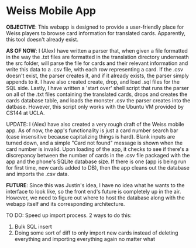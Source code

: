 Weiss Mobile App
================

<b>OBJECTIVE</b>: This webapp is designed to provide a user-friendly place for Weiss players to browse card information for translated cards. Apparently, this tool doesn't already exist.

<b>AS OF NOW</b>: I (Alex) have written a parser that, when given a file formatted in the way the .txt files are formatted in the translation directory underneath the src folder, will parse the file for cards and their relevant information and write this data to a .csv file, with each row representing a card. If the .csv doesn't exist, the parser creates it, and if it already exists, the parser simply appends to it. I have also created create, drop, and load .sql files for the SQL side. Lastly, I have written a 'start over' shell script that runs the parser on all of the .txt files containing the translated cards, drops and creates the cards database table, and loads the monster .csv the parser creates into the datbase. However, this script only works with the Ubuntu VM provided by CS144 at UCLA.

UPDATE: I (Alex) have also created a very rough draft of the Weiss mobile app. As of now, the app's functionality is just a card number search bar (case insensitive because capitalizing things is hard). Blank inputs are turned down, and a simple "Card not found" message is shown when the card number is invalid. Upon loading of the app, it checks to see if there's a discrepancy between the number of cards in the .csv file packaged with the app and the phone's SQLite database size. If there is one (app is being run for first time, new cards added to DB), then the app cleans out the database and imports the .csv data.

<b>FUTURE</b>: Since this was Justin's idea, I have no idea what he wants to the interface to look like, so the front end's future is completely up in the air. However, we need to figure out where to host the database along with the webapp itself and its corresponding architecture.

TO DO: Speed up import process. 2 ways to do this:
1) Bulk SQL insert
2) Doing some sort of diff to only import new cards instead of deleting everything and importing everything again no matter what

